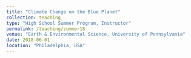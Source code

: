 ```yaml
---
title: "Climate Change on the Blue Planet"
collection: teaching
type: "High School Summer Program, Instructor"
permalink: /teaching/summer18
venue: "Earth & Environmental Science, University of Pennsylvania"
date: 2018-06-01
location: "Philadelphia, USA"
---
```

